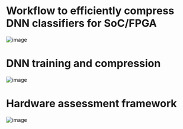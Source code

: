 # Workflow to efficiently compress DNN classifiers for SoC/FPGA


![image](https://github.com/RomiSolMolina/workflowCompressionML/assets/13749513/026ecb86-a3ed-4f0a-a257-c505a097c374)

# DNN training and compression

![image](https://github.com/RomiSolMolina/workflowCompressionML/assets/13749513/c0bcba70-6fc8-447e-8de7-6b2d6ad83288)

# Hardware assessment framework

![image](https://github.com/RomiSolMolina/workflowCompressionML/assets/13749513/ffa96703-9715-4ee6-b89c-42bf15d23e68)


